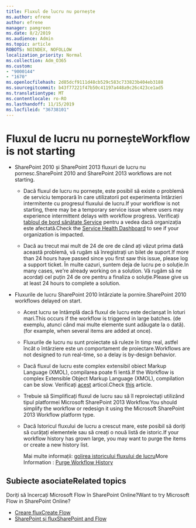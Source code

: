 ```yaml
---
title: Fluxul de lucru nu pornește
ms.author: efrene
author: efrene
manager: pamgreen
ms.date: 8/2/2019
ms.audience: Admin
ms.topic: article
ROBOTS: NOINDEX, NOFOLLOW
localization_priority: Normal
ms.collection: Adm_O365
ms.custom:
- "9000144"
- "1670"
ms.openlocfilehash: 2d85dcf9111d48cb529c583c733823b404eb3188
ms.sourcegitcommit: b43f77221f47b50c41197a448a9c26c423ce1ad5
ms.translationtype: MT
ms.contentlocale: ro-RO
ms.lasthandoff: 11/15/2019
ms.locfileid: "36738101"
---
```

# <a name="workflow-is-not-starting"></a><span data-ttu-id="90055-102">Fluxul de lucru nu pornește</span><span class="sxs-lookup"><span data-stu-id="90055-102">Workflow is not starting</span></span>

- <span data-ttu-id="90055-103">SharePoint 2010 și SharePoint 2013 fluxuri de lucru nu pornesc.</span><span class="sxs-lookup"><span data-stu-id="90055-103">SharePoint 2010 and SharePoint 2013 workflows are not starting.</span></span>

    - <span data-ttu-id="90055-104">Dacă fluxul de lucru nu pornește, este posibil să existe o problemă de serviciu temporară în care utilizatorii pot experimenta întârzieri intermitente cu progresul fluxului de lucru.</span><span class="sxs-lookup"><span data-stu-id="90055-104">If your workflow is not starting, there may be a temporary service issue where users may experience intermittent delays with workflow progress.</span></span> <span data-ttu-id="90055-105">Verificați [tabloul de bord sănătate Service](https:/admin.microsoft.com/AdminPortal/Home#/servicehealth) pentru a vedea dacă organizația este afectată.</span><span class="sxs-lookup"><span data-stu-id="90055-105">Check the [Service Health Dashboard](https:/admin.microsoft.com/AdminPortal/Home#/servicehealth) to see if your organization is impacted.</span></span>

    - <span data-ttu-id="90055-106">Dacă au trecut mai mult de 24 de ore de când ați văzut prima dată această problemă, vă rugăm să înregistrați un bilet de suport.</span><span class="sxs-lookup"><span data-stu-id="90055-106">If more than 24 hours have passed since you first saw this issue, please log a support ticket.</span></span> <span data-ttu-id="90055-107">În multe cazuri, suntem deja de lucru pe o soluție.</span><span class="sxs-lookup"><span data-stu-id="90055-107">In many cases, we're already working on a solution.</span></span> <span data-ttu-id="90055-108">Vă rugăm să ne acordați cel puțin 24 de ore pentru a finaliza o soluție.</span><span class="sxs-lookup"><span data-stu-id="90055-108">Please give us at least 24 hours to complete a solution.</span></span>

- <span data-ttu-id="90055-109">Fluxurile de lucru SharePoint 2010 întârziate la pornire.</span><span class="sxs-lookup"><span data-stu-id="90055-109">SharePoint 2010 workflows delayed on start.</span></span>

    - <span data-ttu-id="90055-110">Acest lucru se întâmplă dacă fluxul de lucru este declanșat în loturi mari.</span><span class="sxs-lookup"><span data-stu-id="90055-110">This occurs if the workflow is triggered in large batches.</span></span> <span data-ttu-id="90055-111">(de exemplu, atunci când mai multe elemente sunt adăugate la o dată).</span><span class="sxs-lookup"><span data-stu-id="90055-111">(for example, when several items are added at once).</span></span>

    - <span data-ttu-id="90055-112">Fluxurile de lucru nu sunt proiectate să ruleze în timp real, astfel încât o întârziere este un comportament de proiectare.</span><span class="sxs-lookup"><span data-stu-id="90055-112">Workflows are not designed to run real-time, so a delay is by-design behavior.</span></span>

   -  <span data-ttu-id="90055-113">Dacă fluxul de lucru este complex extensibil obiect Markup Language (XMOL), compilarea poate fi lentă.</span><span class="sxs-lookup"><span data-stu-id="90055-113">If the Workflow is complex Extensible Object Markup Language (XMOL), compilation can be slow.</span></span> <span data-ttu-id="90055-114">Verificați [acest](https://support.microsoft.com//kb/3043697) articol.</span><span class="sxs-lookup"><span data-stu-id="90055-114">Check [this](https://support.microsoft.com//kb/3043697) article.</span></span>

    - <span data-ttu-id="90055-115">Trebuie să Simplificați fluxul de lucru sau să îl reproiectați utilizând tipul platformei Microsoft SharePoint 2013 Workflow.</span><span class="sxs-lookup"><span data-stu-id="90055-115">You should simplify the workflow or redesign it using the Microsoft SharePoint 2013 Workflow platform type.</span></span>

    - <span data-ttu-id="90055-116">Dacă Istoricul fluxului de lucru a crescut mare, este posibil să doriți să curățați elementele sau să creați o nouă listă de istoric.</span><span class="sxs-lookup"><span data-stu-id="90055-116">If your workflow history has grown large, you may want to purge the items or create a new history list.</span></span>

        <span data-ttu-id="90055-117">Mai multe informații: [golirea istoricului fluxului de lucru](https://blogs.technet.microsoft.com/marj/2015/08/07/sharepoint-2010-workflows-best-practice-purge-workflow-history-list-items/)</span><span class="sxs-lookup"><span data-stu-id="90055-117">More Information : [Purge Workflow History](https://blogs.technet.microsoft.com/marj/2015/08/07/sharepoint-2010-workflows-best-practice-purge-workflow-history-list-items/)</span></span>


## <a name="related-topics"></a><span data-ttu-id="90055-118">Subiecte asociate</span><span class="sxs-lookup"><span data-stu-id="90055-118">Related topics</span></span>
<span data-ttu-id="90055-119">Doriți să încercați Microsoft Flow în SharePoint Online?</span><span class="sxs-lookup"><span data-stu-id="90055-119">Want to try Microsoft Flow in SharePoint Online?</span></span>
- [<span data-ttu-id="90055-120">Creare flux</span><span class="sxs-lookup"><span data-stu-id="90055-120">Create Flow</span></span>](https://support.office.com/article/Create-a-flow-for-a-list-or-library-in-SharePoint-Online-or-OneDrive-for-Business-a9c3e03b-0654-46af-a254-20252e580d01) 
- [<span data-ttu-id="90055-121">SharePoint și flux</span><span class="sxs-lookup"><span data-stu-id="90055-121">SharePoint and Flow</span></span>](https://flow.microsoft.com/blog/sharepoint-and-flow/) 


